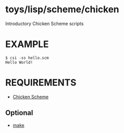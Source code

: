 # toys/lisp/scheme/chicken

Introductory Chicken Scheme scripts

# EXAMPLE

```
$ csi -ss hello.scm
Hello World!
```

# REQUIREMENTS

* [Chicken Scheme](https://www.call-cc.org)

## Optional

* [make](https://www.gnu.org/software/make/)
